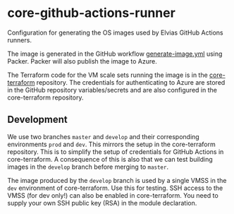 # core-github-actions-runner

Configuration for generating the OS images used by Elvias GitHub Actions runners.

The image is generated in the GitHub workflow [generate-image.yml](.github/workflows/generate-image.yml) using Packer.
Packer will also publish the image to Azure.

The Terraform code for the VM scale sets running the image is in the [core-terraform](https://github.com/3lvia/core-terraform) repository.
The credentials for authenticating to Azure are stored in the GitHub repository variables/secrets and are also configured in the core-terraform repository.

## Development

We use two branches `master` and `develop` and their corresponding environments `prod` and `dev`.
This mirrors the setup in the core-terraform repository. This is to simplify the setup of credentials for GitHub Actions in core-terraform.
A consequence of this is also that we can test building images in the `develop` branch before merging to `master`.

The image produced by the `develop` branch is used by a single VMSS in the `dev` environment of core-terraform.
Use this for testing. SSH access to the VMSS (for dev only!) can also be enabled in core-terraform.
You need to supply your own SSH public key (RSA) in the module declaration.
